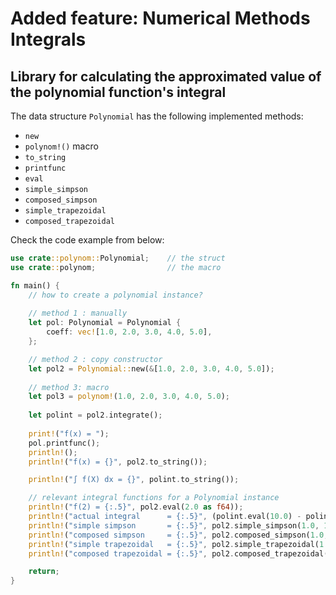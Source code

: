 # Added feature: Numerical Methods Integrals

## Library for calculating the approximated value of the polynomial function's integral

The data structure `Polynomial` has the following implemented methods:
- `new`
- `polynom!()` macro
- `to_string`
- `printfunc`
- `eval`
- `simple_simpson`
- `composed_simpson`
- `simple_trapezoidal`
- `composed_trapezoidal`


Check the code example from below:

```rust
use crate::polynom::Polynomial;    // the struct
use crate::polynom;                // the macro

fn main() {
    // how to create a polynomial instance? 
    
    // method 1 : manually
    let pol: Polynomial = Polynomial {
        coeff: vec![1.0, 2.0, 3.0, 4.0, 5.0],
    };

    // method 2 : copy constructor
    let pol2 = Polynomial::new(&[1.0, 2.0, 3.0, 4.0, 5.0]);
    
    // method 3: macro
    let pol3 = polynom!(1.0, 2.0, 3.0, 4.0, 5.0);
    
    let polint = pol2.integrate();
    
    print!("f(x) = ");
    pol.printfunc();
    println!();
    println!("f(x) = {}", pol2.to_string());

    println!("∫ f(X) dx = {}", polint.to_string());

    // relevant integral functions for a Polynomial instance
    println!("f(2) = {:.5}", pol2.eval(2.0 as f64));
    println!("actual integral      = {:.5}", (polint.eval(10.0) - polint.eval(1.0)));
    println!("simple simpson       = {:.5}", pol2.simple_simpson(1.0, 10.0));
    println!("composed simpson     = {:.5}", pol2.composed_simpson(1.0, 10.0, 125 as usize));
    println!("simple trapezoidal   = {:.5}", pol2.simple_trapezoidal(1.0, 10.0));
    println!("composed trapezoidal = {:.5}", pol2.composed_trapezoidal(1.0, 10.0, 125 as usize));

    return;
}
```
